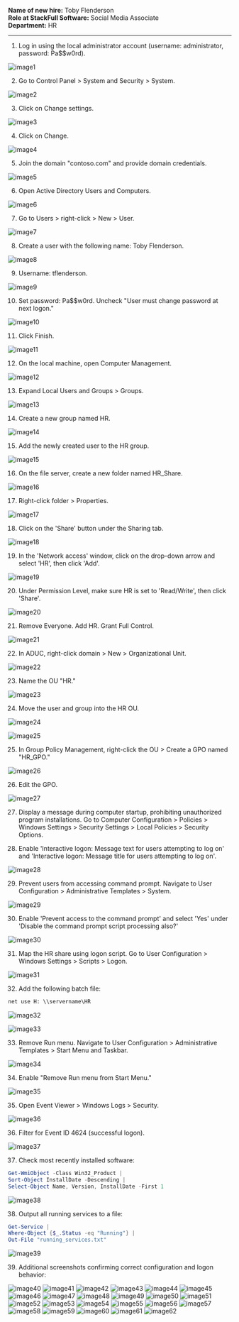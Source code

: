 **Name of new hire:** Toby Flenderson  
**Role at StackFull Software:** Social Media Associate  
**Department:** HR

---

1. Log in using the local administrator account (username: administrator, password: Pa$$w0rd).

![image1](Active-Directory-Runbook-Images/image1.png)

2. Go to Control Panel > System and Security > System.

![image2](Active-Directory-Runbook-Images/image2.png)

3. Click on Change settings.

![image3](Active-Directory-Runbook-Images/image3.png)

4. Click on Change.

![image4](Active-Directory-Runbook-Images/image4.png)

5. Join the domain "contoso.com" and provide domain credentials.

![image5](Active-Directory-Runbook-Images/image5.png)

6. Open Active Directory Users and Computers.

![image6](Active-Directory-Runbook-Images/image6.png)

7. Go to Users > right-click > New > User.

![image7](Active-Directory-Runbook-Images/image7.png)

8. Create a user with the following name: Toby Flenderson.

![image8](Active-Directory-Runbook-Images/image8.png)

9. Username: tflenderson.

![image9](Active-Directory-Runbook-Images/image9.png)

10. Set password: Pa$$w0rd. Uncheck "User must change password at next logon."

![image10](Active-Directory-Runbook-Images/image10.png)

11. Click Finish.

![image11](Active-Directory-Runbook-Images/image11.png)

12. On the local machine, open Computer Management.

![image12](Active-Directory-Runbook-Images/image12.png)

13. Expand Local Users and Groups > Groups.

![image13](Active-Directory-Runbook-Images/image13.png)

14. Create a new group named HR.

![image14](Active-Directory-Runbook-Images/image14.png)

15. Add the newly created user to the HR group.

![image15](Active-Directory-Runbook-Images/image15.png)

16. On the file server, create a new folder named HR_Share.

![image16](Active-Directory-Runbook-Images/image16.png)

17. Right-click folder > Properties.

![image17](Active-Directory-Runbook-Images/image17.png)

18. Click on the 'Share' button under the Sharing tab.

![image18](Active-Directory-Runbook-Images/image18.png)

19. In the 'Network access' window, click on the drop-down arrow and select 'HR', then click 'Add'.

![image19](Active-Directory-Runbook-Images/image19.png)

20. Under Permission Level, make sure HR is set to 'Read/Write', then click 'Share'.

![image20](Active-Directory-Runbook-Images/image20.png)

21. Remove Everyone. Add HR. Grant Full Control.

![image21](Active-Directory-Runbook-Images/image21.png)

22. In ADUC, right-click domain > New > Organizational Unit.

![image22](Active-Directory-Runbook-Images/image22.png)

23. Name the OU "HR."

![image23](Active-Directory-Runbook-Images/image23.png)

24. Move the user and group into the HR OU.

![image24](Active-Directory-Runbook-Images/image24.png)

![image25](Active-Directory-Runbook-Images/image25.png)

25. In Group Policy Management, right-click the OU > Create a GPO named "HR_GPO."

![image26](Active-Directory-Runbook-Images/image26.png)

26. Edit the GPO.

![image27](Active-Directory-Runbook-Images/image27.png)

27. Display a message during computer startup, prohibiting unauthorized program installations. Go to Computer Configuration > Policies > Windows Settings > Security Settings > Local Policies > Security Options.

28. Enable 'Interactive logon: Message text for users attempting to log on' and 'Interactive logon: Message title for users attempting to log on'.

![image28](Active-Directory-Runbook-Images/image28.png)

29. Prevent users from accessing command prompt. Navigate to User Configuration > Administrative Templates > System.

![image29](Active-Directory-Runbook-Images/image29.png)

30. Enable 'Prevent access to the command prompt' and select 'Yes' under 'Disable the command prompt script processing also?'

![image30](Active-Directory-Runbook-Images/image30.png)

31. Map the HR share using logon script. Go to User Configuration > Windows Settings > Scripts > Logon.

![image31](Active-Directory-Runbook-Images/image31.png)

32. Add the following batch file:
```bat
net use H: \\servername\HR
```

![image32](Active-Directory-Runbook-Images/image32.png)

![image33](Active-Directory-Runbook-Images/image33.png)

33. Remove Run menu. Navigate to User Configuration > Administrative Templates > Start Menu and Taskbar.

![image34](Active-Directory-Runbook-Images/image34.png)

34. Enable "Remove Run menu from Start Menu."

![image35](Active-Directory-Runbook-Images/image35.png)

35. Open Event Viewer > Windows Logs > Security.

![image36](Active-Directory-Runbook-Images/image36.png)

36. Filter for Event ID 4624 (successful logon).

![image37](Active-Directory-Runbook-Images/image37.png)

37. Check most recently installed software:
```powershell
Get-WmiObject -Class Win32_Product |
Sort-Object InstallDate -Descending |
Select-Object Name, Version, InstallDate -First 1
```

![image38](Active-Directory-Runbook-Images/image38.png)

38. Output all running services to a file:
```powershell
Get-Service |
Where-Object {$_.Status -eq "Running"} |
Out-File "running_services.txt"
```

![image39](Active-Directory-Runbook-Images/image39.png)

39. Additional screenshots confirming correct configuration and logon behavior:

![image40](Active-Directory-Runbook-Images/image40.png)
![image41](Active-Directory-Runbook-Images/image41.png)
![image42](Active-Directory-Runbook-Images/image42.png)
![image43](Active-Directory-Runbook-Images/image43.png)
![image44](Active-Directory-Runbook-Images/image44.png)
![image45](Active-Directory-Runbook-Images/image45.png)
![image46](Active-Directory-Runbook-Images/image46.png)
![image47](Active-Directory-Runbook-Images/image47.png)
![image48](Active-Directory-Runbook-Images/image48.png)
![image49](Active-Directory-Runbook-Images/image49.png)
![image50](Active-Directory-Runbook-Images/image50.png)
![image51](Active-Directory-Runbook-Images/image51.png)
![image52](Active-Directory-Runbook-Images/image52.png)
![image53](Active-Directory-Runbook-Images/image53.png)
![image54](Active-Directory-Runbook-Images/image54.png)
![image55](Active-Directory-Runbook-Images/image55.png)
![image56](Active-Directory-Runbook-Images/image56.png)
![image57](Active-Directory-Runbook-Images/image57.png)
![image58](Active-Directory-Runbook-Images/image58.png)
![image59](Active-Directory-Runbook-Images/image59.png)
![image60](Active-Directory-Runbook-Images/image60.png)
![image61](Active-Directory-Runbook-Images/image61.png)
![image62](Active-Directory-Runbook-Images/image62.png)
